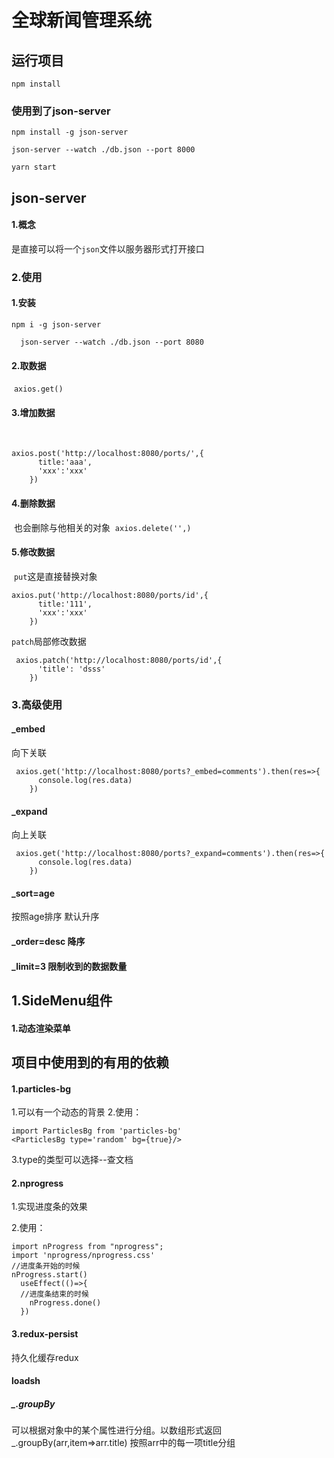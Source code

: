 # 						全球新闻管理系统
##  运行项目
```
npm install
```
### 使用到了json-server
```
npm install -g json-server
```
```
json-server --watch ./db.json --port 8000
```
```
yarn start
```


## json-server

#### 1.概念
  是直接可以将一个`json`文件以服务器形式打开接口
### 2.使用
#### 1.安装


```
npm i -g json-server

  json-server --watch ./db.json --port 8080
```

####   2.取数据 

​	`axios.get()`

####   3.增加数据 

​    

```
axios.post('http://localhost:8080/ports/',{
      title:'aaa',
      'xxx':'xxx'
    })
```

####   4.删除数据  

​	也会删除与他相关的对象
​    `axios.delete('',)`

####   5.修改数据 

​	 `put`这是直接替换对象
​    

```
axios.put('http://localhost:8080/ports/id',{
      title:'111',
      'xxx':'xxx'
    })
```

  `patch`局部修改数据

```
 axios.patch('http://localhost:8080/ports/id',{
      'title': 'dsss'
    })
```


### 3.高级使用
#### _embed
  向下关联

```
 axios.get('http://localhost:8080/ports?_embed=comments').then(res=>{
      console.log(res.data)
    })
```

#### _expand
  向上关联

```
 axios.get('http://localhost:8080/ports?_expand=comments').then(res=>{
      console.log(res.data)
    })
```
#### _sort=age
  按照age排序 默认升序
#### _order=desc  降序
#### _limit=3  限制收到的数据数量

## 1.SideMenu组件

#### 1.动态渲染菜单

## 项目中使用到的有用的依赖
#### 1.particles-bg
  1.可以有一个动态的背景
  2.使用：

```
import ParticlesBg from 'particles-bg'
<ParticlesBg type='random' bg={true}/>
```

3.type的类型可以选择--查文档

#### 2.nprogress

1.实现进度条的效果

2.使用：

```
import nProgress from "nprogress";
import 'nprogress/nprogress.css'
//进度条开始的时候
nProgress.start()
  useEffect(()=>{
  //进度条结束的时候
    nProgress.done()
  })
```

#### 3.redux-persist
  持久化缓存redux

#### loadsh
##### _.groupBy
  可以根据对象中的某个属性进行分组。以数组形式返回
  _.groupBy(arr,item=>arr.title)
  按照arr中的每一项title分组